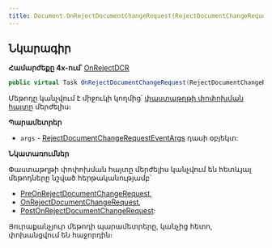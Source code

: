 ```yaml
---
title: Document.OnRejectDocumentChangeRequest(RejectDocumentChangeRequestEventArgs) մեթոդ
---
```


## Նկարագիր

**Համարժեքը 4x-ում՝** [OnRejectDCR](https://armsoft.github.io/as4x-docs/HTM/ProgrGuide/ScriptProcs/OnRejectDCR.html)

```c#
public virtual Task OnRejectDocumentChangeRequest(RejectDocumentChangeRequestEventArgs args)
```

Մեթոդը կանչվում է միջուկի կողմից՝ [փաստաթղթի փոփոխման հայտը](../../types/DocumentChangeRequest.md) մերժելիս։

**Պարամետրեր**

* `args` - [RejectDocumentChangeRequestEventArgs](../../types/args/RejectDocumentChangeRequestEventArgs.md) դասի օբյեկտ:

**Նկատառումներ**

Փաստաթղթի փոփոխման հայտը մերժելիս կանչվում են հետևյալ մեթոդները նշված հերթականությամբ՝ 
* [PreOnRejectDocumentChangeRequest](../../../extensions/definitions/document_extender/PreOnRejectDocumentChangeRequest.md),
* [OnRejectDocumentChangeRequest](OnRejectDocumentChangeRequest.md),
* [PostOnRejectDocumentChangeRequest](../../../extensions/definitions/document_extender/PostOnRejectDocumentChangeRequest.md):

Յուրաքանչյուր մեթոդի պարամետրերը, կանչից հետո, փոխանցվում են հաջորդին։

